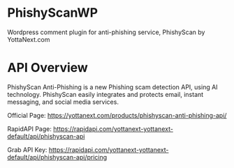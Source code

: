 # PhishyScanWP
Wordpress comment plugin for anti-phishing service, PhishyScan by YottaNext.com

# API Overview
PhishyScan Anti-Phishing is a new Phishing scam detection API, using AI technology. PhishyScan easily integrates and protects email, instant messaging, and social media services.

Official Page: https://yottanext.com/products/phishyscan-anti-phishing-api/

RapidAPI Page: https://rapidapi.com/yottanext-yottanext-default/api/phishyscan-api

Grab API Key: https://rapidapi.com/yottanext-yottanext-default/api/phishyscan-api/pricing
